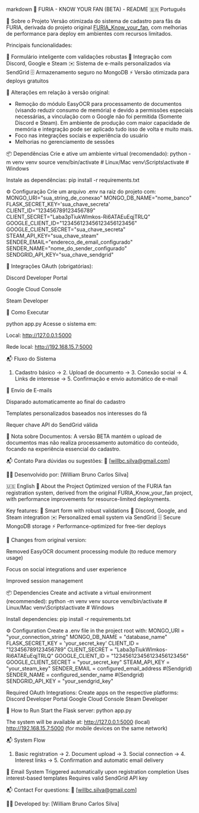 markdown
🚀 FURIA - KNOW YOUR FAN (BETA) - README
🇧🇷 Português

🤖 Sobre o Projeto
Versão otimizada do sistema de cadastro para fãs da FURIA, derivada do projeto original [FURIA_Know_your_fan](https://github.com/seu-usuario/FURIA_Know_your_fan), com melhorias de performance para deploy em ambientes com recursos limitados.

Principais funcionalidades:

📝 Formulário inteligente com validações robustas
🔗 Integração com Discord, Google e Steam
✉️ Sistema de e-mails personalizados via SendGrid
🗄️ Armazenamento seguro no MongoDB
⚡ Versão otimizada para deploys gratuitos

🔴 Alterações em relação à versão original:
- Remoção do módulo EasyOCR para processamento de documentos (visando reduzir consumo de memória) e devido a permissões especiais necessárias, a vinculação com o Google não foi permitida (Somente Discord e Steam). Em ambiente de produção com maior capacidade de memória e integração pode ser aplicado tudo isso de volta e muito mais.
- Foco nas integrações sociais e experiência do usuário
- Melhorias no gerenciamento de sessões

📦 Dependências
Crie e ative um ambiente virtual (recomendado):
python -m venv venv
source venv/bin/activate  # Linux/Mac
venv\Scripts\activate     # Windows

Instale as dependências:
pip install -r requirements.txt

⚙️ Configuração
Crie um arquivo .env na raiz do projeto com:
MONGO_URI="sua_string_de_conexao"
MONGO_DB_NAME="nome_banco"
FLASK_SECRET_KEY='sua_chave_secreta'
CLIENT_ID="123456789123456789"
CLIENT_SECRET="Laba3pTiukWlmkos-Ri6ATAEuEqjTRLQ"
GOOGLE_CLIENT_ID="123456123456123456123456"
GOOGLE_CLIENT_SECRET="sua_chave_secreta"
STEAM_API_KEY="sua_chave_steam"
SENDER_EMAIL="endereco_de_email_configurado"
SENDER_NAME="nome_do_sender_configurado"
SENDGRID_API_KEY="sua_chave_sendgrid"

🔌 Integrações OAuth (obrigatórias):

Discord Developer Portal

Google Cloud Console

Steam Developer

🚀 Como Executar

python app.py
Acesse o sistema em:

Local: http://127.0.0.1:5000

Rede local: http://192.168.15.7:5000

📬 Fluxo do Sistema

1. Cadastro básico → 2. Upload de documento → 3. Conexão social → 4. Links de interesse → 5. Confirmação e envio automático de e-mail

📧 Envio de E-mails

Disparado automaticamente ao final do cadastro

Templates personalizados baseados nos interesses do fã

Requer chave API do SendGrid válida

📌 Nota sobre Documentos:
A versão BETA mantém o upload de documentos mas não realiza processamento automático do conteúdo, focando na experiência essencial do cadastro.

📬 Contato
Para dúvidas ou sugestões:
📧 [willbc.silva@gmail.com]

👨‍💻 Desenvolvido por:
[William Bruno Carlos Silva]

🇺🇸 English
🤖 About the Project
Optimized version of the FURIA fan registration system, derived from the original FURIA_Know_your_fan project, with performance improvements for resource-limited deployments.

Key features:
📝 Smart form with robust validations
🔗 Discord, Google, and Steam integration
✉️ Personalized email system via SendGrid
🗄️ Secure MongoDB storage
⚡ Performance-optimized for free-tier deploys

🔴 Changes from original version:

Removed EasyOCR document processing module (to reduce memory usage)

Focus on social integrations and user experience

Improved session management

📦 Dependencies
Create and activate a virtual environment (recommended):
python -m venv venv
source venv/bin/activate  # Linux/Mac
venv\Scripts\activate     # Windows

Install dependencies:
pip install -r requirements.txt

⚙️ Configuration
Create a .env file in the project root with:
MONGO_URI = "your_connection_string"
MONGO_DB_NAME = "database_name"
FLASK_SECRET_KEY = 'your_secret_key'
CLIENT_ID = "123456789123456789"
CLIENT_SECRET = "Laba3pTiukWlmkos-Ri6ATAEuEqjTRLQ"
GOOGLE_CLIENT_ID = "123456123456123456123456"
GOOGLE_CLIENT_SECRET = "your_secret_key"
STEAM_API_KEY = "your_steam_key"
SENDER_EMAIL = configured_email_address  #(Sendgrid)  
SENDER_NAME = configured_sender_name  #(Sendgrid)
SENDGRID_API_KEY = "your_sendgrid_key"

Required OAuth Integrations:
Create apps on the respective platforms:
Discord Developer Portal
Google Cloud Console
Steam Developer

🚀 How to Run
Start the Flask server:
python app.py

The system will be available at:
http://127.0.0.1:5000 (local)
http://192.168.15.7:5000 (for mobile devices on the same network)

📬 System Flow
1. Basic registration → 2. Document upload → 3. Social connection → 4. Interest links → 5. Confirmation and automatic email delivery

📧 Email System
Triggered automatically upon registration completion
Uses interest-based templates
Requires valid SendGrid API key

📬 Contact
For questions:
📧 [willbc.silva@gmail.com]

👨‍💻 Developed by:
[William Bruno Carlos Silva]